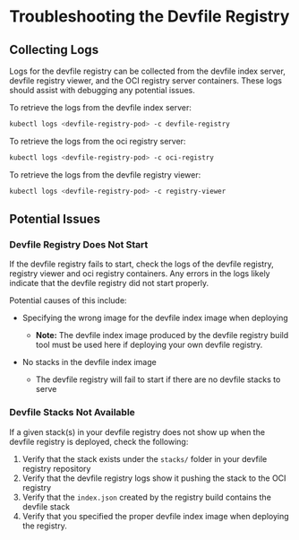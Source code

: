 # Troubleshooting the Devfile Registry

## Collecting Logs

Logs for the devfile registry can be collected from the devfile index server, devfile registry viewer, and the OCI registry server containers. These logs should assist with debugging any potential issues.

To retrieve the logs from the devfile index server:

```bash
kubectl logs <devfile-registry-pod> -c devfile-registry
```

To retrieve the logs from the oci registry server:

```bash
kubectl logs <devfile-registry-pod> -c oci-registry
```

To retrieve the logs from the devfile registry viewer:

```bash
kubectl logs <devfile-registry-pod> -c registry-viewer
```

## Potential Issues

### Devfile Registry Does Not Start

If the devfile registry fails to start, check the logs of the devfile registry, registry viewer and oci registry containers. Any errors in the logs likely indicate that the devfile registry did not start properly.

Potential causes of this include:

- Specifying the wrong image for the devfile index image when deploying

    - **Note:** The devfile index image produced by the devfile registry build tool must be used here if deploying your own devfile registry.
    
- No stacks in the devfile index image

    - The devfile registry will fail to start if there are no devfile stacks to serve

### Devfile Stacks Not Available

If a given stack(s) in your devfile registry does not show up when the devfile registry is deployed, check the following:

1. Verify that the stack exists under the `stacks/` folder in your devfile registry repository
2. Verify that the devfile registry logs show it pushing the stack to the OCI registry
3. Verify that the `index.json` created by the registry build contains the devfile stack
4. Verify that you specified the proper devfile index image when deploying the registry.
